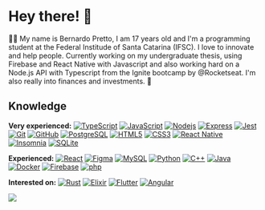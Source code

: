 # Hey there! :wave:

:man_technologist: My name is Bernardo Pretto, I am 17 years old and I'm a programming student at the Federal Institude of Santa Catarina (IFSC). I love to innovate and help people. Currently working on my undergraduate thesis, using Firebase and React Native with Javascript and also working hard on a Node.js API with Typescript from the Ignite bootcamp by @Rocketseat. I'm also really into finances and investments. :money_with_wings:

## Knowledge

**Very experienced:**
[![TypeScript](https://img.shields.io/badge/-TypeScript-000000?style=flat-square&logo=typescript&link=https://github.com/bpretto/)](https://github.com/bpretto/)
[![JavaScript](https://img.shields.io/badge/-JavaScript-black?style=flat-square&logo=javascript&link=https://github.com/bpretto/)](https://github.com/bpretto/)
[![Nodejs](https://img.shields.io/badge/-Nodejs-black?style=flat-square&logo=Node.js&link=https://github.com/bpretto/)](https://github.com/bpretto/)
[![Express](https://img.shields.io/badge/-Express-fff?style=flat-square&logo=express&link=https://github.com/bpretto/)](https://github.com/bpretto/)
[![Jest](https://img.shields.io/badge/-Jest-97737d?style=flat-square&logo=jest&link=https://github.com/bpretto/)](https://github.com/bpretto/)
[![Git](https://img.shields.io/badge/-Git-black?style=flat-square&logo=git&link=https://github.com/bpretto/)](https://github.com/bpretto/)
[![GitHub](https://img.shields.io/badge/-GitHub-181717?style=flat-square&logo=github&link=https://github.com/bpretto/)](https://github.com/bpretto/)
[![PostgreSQL](https://img.shields.io/badge/-PostgreSQL-000?style=flat-square&logo=postgresql&link=https://github.com/bpretto/)](https://github.com/bpretto/)
[![HTML5](https://img.shields.io/badge/-HTML5-E34F26?style=flat-square&logo=html5&logoColor=white&link=https://github.com/bpretto/)](https://github.com/bpretto/)
[![CSS3](https://img.shields.io/badge/-CSS3-1572B6?style=flat-square&logo=css3&link=https://github.com/bpretto/)](https://github.com/bpretto/)
[![React Native](https://img.shields.io/badge/-ReactNative-black?style=flat-square&logo=react&link=https://github.com/bpretto/)](https://github.com/bpretto/)
[![Insomnia](https://img.shields.io/badge/-Insomnia-5849BE?style=flat-square&logo=Insomnia&link=https://github.com/bpretto/)](https://github.com/bpretto/)
[![SQLite](https://img.shields.io/badge/-SQLite-003B57?style=flat-square&logo=sqlite&link=https://github.com/bpretto/)](https://github.com/bpretto/)




**Experienced:**
[![React](https://img.shields.io/badge/-React-black?style=flat-square&logo=react&link=https://github.com/bpretto/)](https://github.com/bpretto/)
[![Figma](https://img.shields.io/badge/-Figma-ffbaba?style=flat-square&logo=figma&link=https://github.com/bpretto/)](https://github.com/bpretto/)
[![MySQL](https://img.shields.io/badge/-MySQL-fff?style=flat-square&logo=mysql&link=https://github.com/bpretto/)](https://github.com/bpretto/)
[![Python](https://img.shields.io/badge/-Python-f6d145?style=flat-square&logo=Python&link=https://github.com/bpretto/)](https://github.com/bpretto/)
[![C++](https://img.shields.io/badge/-C++-00599C?style=flat-square&logo=cpp&link=https://github.com/bpretto/)](https://github.com/bpretto/)
[![Java](https://img.shields.io/badge/Java-%23ED8B00.svg?&style=flat-square&logo=Java&link=https://github.com/bpretto/)](https://github.com/bpretto/)
[![Docker](https://img.shields.io/badge/-Docker-fff?style=flat-square&logo=docker&link=https://github.com/bpretto/)](https://github.com/bpretto/)
[![Firebase](https://img.shields.io/badge/-Firebase-039be6?style=flat-square&logo=firebase&link=https://github.com/bpretto/)](https://github.com/bpretto/)
[![php](https://img.shields.io/badge/-php-fff?style=flat-square&logo=php&link=https://github.com/bpretto/)](https://github.com/bpretto/)


**Interested on:**
[![Rust](https://img.shields.io/badge/Rust-%23000000.svg?&style=flat-square&logo=Rust&link=https://github.com/bpretto/)](https://github.com/bpretto/)
[![Elixir](https://img.shields.io/badge/Elixir-%234B275F.svg?&style=flat-square&logo=Elixir&link=https://github.com/bpretto/)](https://github.com/bpretto/)
[![Flutter](https://img.shields.io/badge/Flutter%20-%2302569B.svg?&style=flat-square&logo=Flutter&link=https://github.com/bpretto/)](https://github.com/bpretto/)
[![Angular](https://img.shields.io/badge/Angular-c1132d.svg?&style=flat-square&logo=Angular&link=https://github.com/bpretto/)](https://github.com/bpretto/)


<img src="https://github-readme-stats.vercel.app/api/top-langs/?username=bpretto&layout=compact&bg_color=0d1117&text_color=fff">

